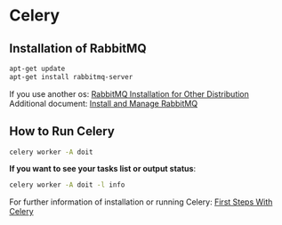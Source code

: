 # Celery

## **Installation of RabbitMQ**
```bash
apt-get update
apt-get install rabbitmq-server
```

If you use another os: [RabbitMQ Installation for Other Distribution](https://www.rabbitmq.com/download.html)<br />
Additional document: [Install and Manage RabbitMQ](https://www.digitalocean.com/community/tutorials/how-to-install-and-manage-rabbitmq)

## **How to Run Celery**
```bash
celery worker -A doit
```

**If you want to see your tasks list or output status**:
```bash
celery worker -A doit -l info
```

For further information of installation or running Celery: [First Steps With Celery](http://docs.celeryproject.org/en/latest/getting-started/first-steps-with-celery.html)

